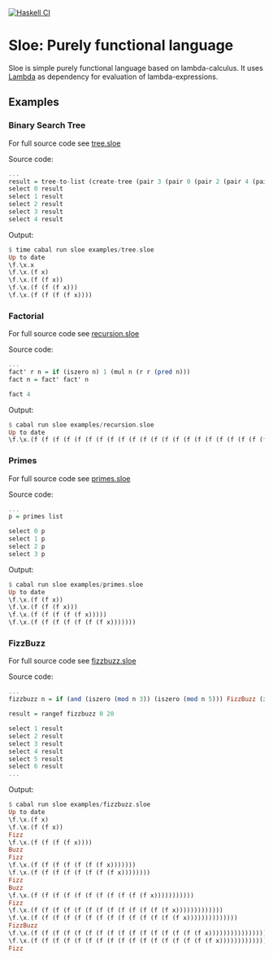 [![Haskell CI](https://github.com/DrearyLisper/sloe/actions/workflows/haskell.yml/badge.svg)](https://github.com/DrearyLisper/sloe/actions/workflows/haskell.yml)

# Sloe: Purely functional language

Sloe is simple purely functional language based on lambda-calculus. It uses [Lambda](https://github.com/DrearyLisper/lambda) as dependency for evaluation of lambda-expressions.

## Examples

### Binary Search Tree

For full source code see [tree.sloe](https://github.com/DrearyLisper/sloe/blob/master/examples/tree.sloe)

Source code:

```haskell
...
result = tree-to-list (create-tree (pair 3 (pair 0 (pair 2 (pair 4 (pair 1 nil))))))
select 0 result
select 1 result
select 2 result
select 3 result
select 4 result
```

Output:

```haskell
$ time cabal run sloe examples/tree.sloe
Up to date
\f.\x.x
\f.\x.(f x)
\f.\x.(f (f x))
\f.\x.(f (f (f x)))
\f.\x.(f (f (f (f x))))
```

### Factorial

For full source code see [recursion.sloe](https://github.com/DrearyLisper/sloe/blob/master/examples/recursion.sloe)

Source code:

```haskell
...
fact' r n = if (iszero n) 1 (mul n (r r (pred n)))
fact n = fact' fact' n

fact 4
```

Output:

```haskell
$ cabal run sloe examples/recursion.sloe
Up to date
\f.\x.(f (f (f (f (f (f (f (f (f (f (f (f (f (f (f (f (f (f (f (f (f (f (f (f x))))))))))))))))))))))))
```

### Primes

For full source code see [primes.sloe](https://github.com/DrearyLisper/sloe/blob/master/examples/primes.sloe)

Source code:

```haskell
...
p = primes list

select 0 p
select 1 p
select 2 p
select 3 p
```

Output:

```haskell
$ cabal run sloe examples/primes.sloe
Up to date
\f.\x.(f (f x))
\f.\x.(f (f (f x)))
\f.\x.(f (f (f (f (f x)))))
\f.\x.(f (f (f (f (f (f (f x)))))))
```

### FizzBuzz

For full source code see [fizzbuzz.sloe](https://github.com/DrearyLisper/sloe/blob/master/examples/fizzbuzz.sloe)

Source code:

```haskell
...
fizzbuzz n = if (and (iszero (mod n 3)) (iszero (mod n 5))) FizzBuzz (if (iszero (mod n 3)) Fizz (if (iszero (mod n 5)) Buzz n))

result = rangef fizzbuzz 0 20

select 1 result
select 2 result
select 3 result
select 4 result
select 5 result
select 6 result
...
```

Output:

```haskell
$ cabal run sloe examples/fizzbuzz.sloe
Up to date
\f.\x.(f x)
\f.\x.(f (f x))
Fizz
\f.\x.(f (f (f (f x))))
Buzz
Fizz
\f.\x.(f (f (f (f (f (f (f x)))))))
\f.\x.(f (f (f (f (f (f (f (f x))))))))
Fizz
Buzz
\f.\x.(f (f (f (f (f (f (f (f (f (f (f x)))))))))))
Fizz
\f.\x.(f (f (f (f (f (f (f (f (f (f (f (f (f x)))))))))))))
\f.\x.(f (f (f (f (f (f (f (f (f (f (f (f (f (f x))))))))))))))
FizzBuzz
\f.\x.(f (f (f (f (f (f (f (f (f (f (f (f (f (f (f (f x))))))))))))))))
\f.\x.(f (f (f (f (f (f (f (f (f (f (f (f (f (f (f (f (f x)))))))))))))))))
Fizz

```

